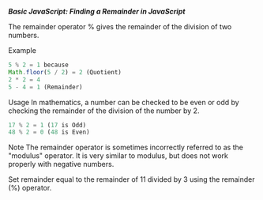 ***Basic JavaScript: Finding a Remainder in JavaScript***

The remainder operator % gives the remainder of the division of two numbers.

Example

```javascript
5 % 2 = 1 because
Math.floor(5 / 2) = 2 (Quotient)
2 * 2 = 4
5 - 4 = 1 (Remainder)
```

Usage
In mathematics, a number can be checked to be even or odd by checking the remainder of the division of the number by 2.

```javascript
17 % 2 = 1 (17 is Odd)
48 % 2 = 0 (48 is Even)
```

Note
The remainder operator is sometimes incorrectly referred to as the "modulus" operator. It is very similar to modulus, but does not work properly with negative numbers.


Set remainder equal to the remainder of 11 divided by 3 using the remainder (%) operator.
